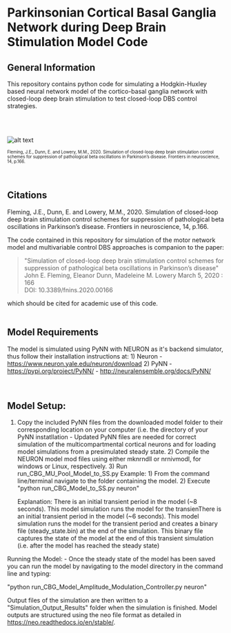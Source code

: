 # Parkinsonian Cortical Basal Ganglia Network during Deep Brain Stimulation Model Code

## General Information

This repository contains python code for simulating a Hodgkin-Huxley based neural network model of the cortico-basal ganglia network with closed-loop deep brain stimulation to test closed-loop DBS control strategies.

<br/>

<br/>

![alt text](https://www.frontiersin.org/files/Articles/520710/fnins-14-00166-HTML/image_m/fnins-14-00166-g001.jpg)

<sup><sub>Fleming, J.E., Dunn, E. and Lowery, M.M., 2020. Simulation of closed-loop deep brain stimulation control schemes for suppression of pathological beta oscillations in Parkinson’s disease. Frontiers in neuroscience, 14, p.166. </sup></sub>

<br/>

## Citations
Fleming, J.E., Dunn, E. and Lowery, M.M., 2020. Simulation of closed-loop deep brain stimulation control schemes for suppression of pathological beta oscillations in Parkinson’s disease. Frontiers in neuroscience, 14, p.166.

The code contained in this repository for simulation of the motor network model and multivariable control DBS approaches is companion to the paper:  
> "Simulation of closed-loop deep brain stimulation control schemes for suppression of pathological beta oscillations in Parkinson’s disease"  
>   John E. Fleming, Eleanor Dunn, Madeleine M. Lowery
>    March 5, 2020 : 166  
>    DOI: 10.3389/fnins.2020.00166

which should be cited for academic use of this code.  
<br/>

## Model Requirements
The model is simulated using PyNN with NEURON as it's backend simulator, thus follow their installation instructions at: 1) Neuron - https://www.neuron.yale.edu/neuron/download 2) PyNN - https://pypi.org/project/PyNN/ - http://neuralensemble.org/docs/PyNN/

<br/>

## Model Setup: 
1) Copy the included PyNN files from the downloaded model folder to their corresponding location on your computer (i.e. the directory of your PyNN instatllation - Updated PyNN files are needed for correct simulation of the multicompartmental cortical neurons and for loading model simulations from a presimulated steady state.
			 2) Compile the NEURON model mod files using either mknrndll or nrnivmodl, for windows or Linux, respectively.
			 3) Run run_CBG_MU_Pool_Model_to_SS.py Example: 1) From the command line/terminal navigate to the folder containing the model. 2) Execute "python run_CBG_Model_to_SS.py neuron"

    Explanation: There is an initial transient period in the model (~8 seconds). This model simulation runs the model for 
    the transienThere is an initial transient period in the model (~6 seconds). This model simulation runs the model for the transient
    period and creates a binary file (steady_state.bin) at the end of the simulation. This binary file captures the state of the model at
    the end of this transient simulation (i.e. after the model has reached the steady state)

Running the Model: - Once the steady state of the model has been saved you can run the model by navigating to the model directory in the command line and typing:

"python run_CBG_Model_Amplitude_Modulation_Controller.py neuron"

Output files of the simulation are then written to a "Simulation_Output_Results" folder when the simulation is finished.  Model outputs are structured using the neo file format as detailed in https://neo.readthedocs.io/en/stable/.
